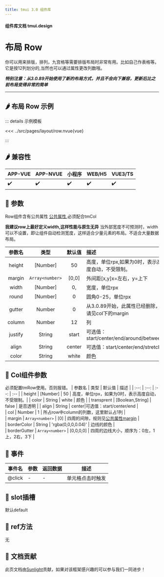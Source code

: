 ```yaml
---
title: tmui 3.0 组件库
---
```


<script setup>
import webview from '../components/mobileWebview.vue'
</script>

#### 组件库文档 tmui.design

# 布局 Row
你可以用来排版，排列，九宫格等需要排版布局时非常有用。比如自己作表格等。 它是按12列划分的,当然也可以通过属性更改列数哦。

***特别注意：从3.0.89开始使用了新的布局方式，并且不会向下兼容，更新后比之前布局变得非常的简单***

---

## :hot_pepper: 布局 Row 示例

<webview url="https://tmui.design/h5/#/pages/layout/row"></webview>

::: details 示例模板

<<< ../src/pages/layout/row.nvue{vue}

:::

## :hot_pepper: 兼容性

| APP-VUE | APP-NVUE | 小程序 | WEB/H5 | VUE3/TS |
| --- | --- | --- | --- | --- |
| :heavy_check_mark: | :heavy_check_mark: | :heavy_check_mark: | :heavy_check_mark: | :heavy_check_mark: |

## :seedling: 参数
Row组件含有公共属性 [公共属性](/doc/spec/组件公共样式.md),必须配合tmCol

**我建议row上最好定义width,这样性能与原生无异**
当外部宽度不可预测时，width可以不设置，即让组件自动检测宽度，这样适合少量元素的布局。不适合大量数据布局。

| 参数名 | 类型 | 默认值 | 描述 |
| :--: | :--: | :--: | :-- |
| height | [Number] | 50 | 高度，单位rpx,如果为0时，表示高度自动，不受限制。 |
| margin | `Array<number>` | [0,0] | 外间距[x,y]x=左右，y=上下 |
| width | [Number] | 0, | 宽度，单位rpx |
| round | [Number] | 0 | 圆角0-25，单位rpx |
| gutter | Number | 0 | 从3.0.89开始，此属性已经删除，请见col下的margin |
| column | Number | 12 | 列 |
| justify | String | start | 可选值：start/center/end/around/between |
| align | String | center| 可选值：start/center/end/stretch |
| color | String | white | 颜色 |

## :seedling: Col组件参数
必须配置tmRow使用。否则报错。
| 参数名 | 类型 | 默认值 | 描述 |
| :--: | :--: | :--: | :-- |
| height | [Number] | 50 | 高度，单位rpx，如果为0时，表示高度自动，不受限制。|
| color | String | white | 颜色 |
| transprent | [Boolean,String] | false | 是否透明 |
| align | String | center|可选值：start/center/end |  
| col | Number | 1 | 所占row中column的列数，这里默认占1列 |  
| margin | `Array<number>` | [0] | 四周的间隙，规则见[公共属性margin](/doc/spec/组件公共样式.md) |  
| borderColor | String | 'rgba(0,0,0,0.04)' | 边线的颜色 |  
| borderGutter | `Array<number>` | [0,0,0,0] | 四周的边线大小，顺序为：0左，1上，2右，3下 |  

## :rose: 事件
| 事件名 | 参数 | 返回数据 | 描述 |
| --- | --- | --- | --- |
| @click | - | - | 单元格点击时触发 |

## :corn: slot插槽
默认default

## :green_salad: ref方法
无

## :couplekiss: 文档贡献
此页文档由[Sunlight](https://gitee.com/rzg)贡献，如果对该框架感兴趣的可以参与我们一同进步！
